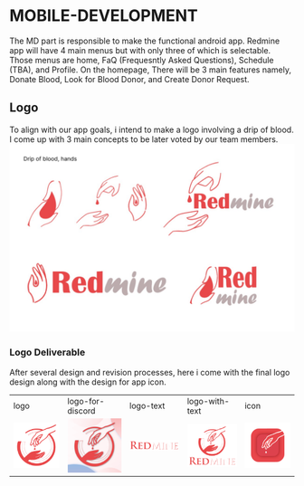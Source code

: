 # MOBILE-DEVELOPMENT

The MD part is responsible to make the functional android app. Redmine app will have 4 main menus but with only three of which is selectable.
Those menus are home, FaQ (Frequesntly Asked Questions), Schedule (TBA), and Profile. On the homepage, There will be 3 main features namely, 
Donate Blood, Look for Blood Donor, and Create Donor Request.

## Logo
[logo-brainstorm]:https://github.com/Monica255/Bangkit-Capstone-Project-Redmine/blob/android-developer/LOGO/Logo%20brainstorm.png
To align with our app goals, i intend to make a logo involving a drip of blood. I come up with 3 main concepts to be later voted by our team members. 
![alt text][logo-brainstorm]

### Logo Deliverable
[logo]:https://github.com/Monica255/Bangkit-Capstone-Project-Redmine/blob/android-developer/LOGO/logo.png
[logo-for-discord]:https://github.com/Monica255/Bangkit-Capstone-Project-Redmine/blob/android-developer/LOGO/logo-for-discord.png
[logo-text]:https://github.com/Monica255/Bangkit-Capstone-Project-Redmine/blob/android-developer/LOGO/logo-text.png
[logo-with-text]:https://github.com/Monica255/Bangkit-Capstone-Project-Redmine/blob/android-developer/LOGO/logo-with-text.png
[icon]:https://github.com/Monica255/Bangkit-Capstone-Project-Redmine/blob/android-developer/LOGO/app-icon.png
After several design and revision processes, here i come with the final logo design along with the design for app icon.

<table>
  <tr>
    <td>logo</td>
     <td>logo-for-discord</td>
     <td>logo-text</td>
    <td>logo-with-text</td>
     <td>icon</td>
  </tr>
  <tr>
    <td><img src="https://github.com/Monica255/Bangkit-Capstone-Project-Redmine/blob/android-developer/LOGO/logo.png" width=200></td>
    <td><img src="https://github.com/Monica255/Bangkit-Capstone-Project-Redmine/blob/android-developer/LOGO/logo-for-discord.png" width=200 ></td>
    <td><img src="https://github.com/Monica255/Bangkit-Capstone-Project-Redmine/blob/android-developer/LOGO/logo-text.png" width=200 ></td>
    <td><img src="https://github.com/Monica255/Bangkit-Capstone-Project-Redmine/blob/android-developer/LOGO/logo-with-text.png" width=200></td>
    <td><img src="https://github.com/Monica255/Bangkit-Capstone-Project-Redmine/blob/android-developer/LOGO/app-icon.png" width=200 ></td>
  </tr>
 </table>
